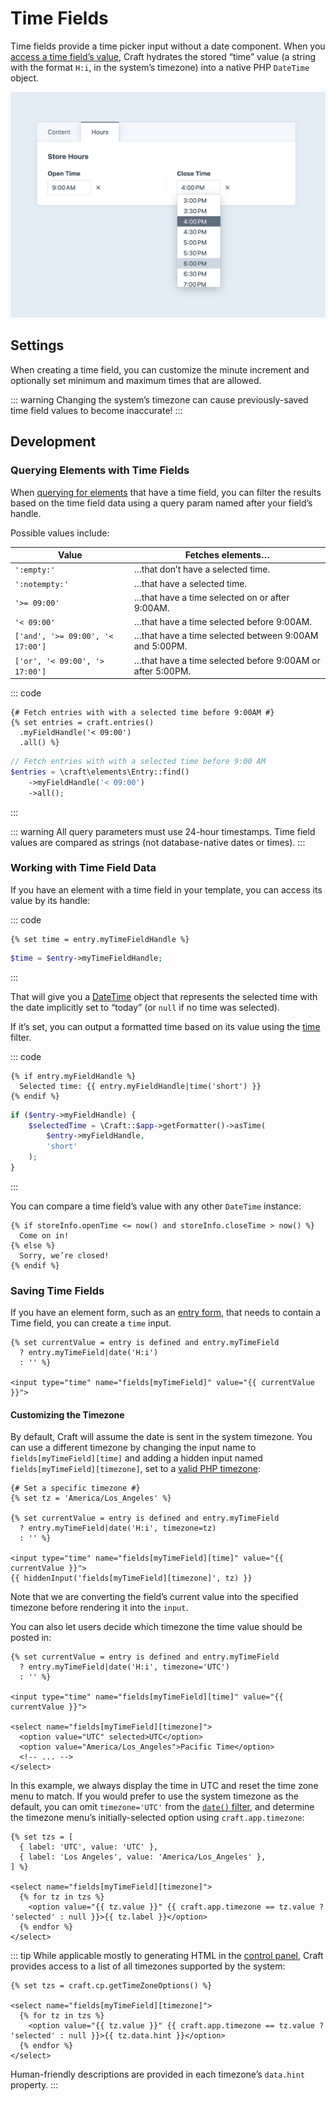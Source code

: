 # Time Fields

Time fields provide a time picker input without a date component. When you [access a time field’s value](#development), Craft hydrates the stored “time” value (a string with the format `H:i`, in the system’s timezone) into a native PHP `DateTime` object.

<!-- more -->

![Screenshot of two side-by-side time fields in the Craft control panel](../../images/fields-time-ui.png)

## Settings

When creating a time field, you can customize the minute increment and optionally set minimum and maximum times that are allowed.

::: warning
Changing the system’s timezone can cause previously-saved time field values to become inaccurate!
:::

## Development

### Querying Elements with Time Fields

When [querying for elements](../../development/element-queries.md) that have a time field, you can filter the results based on the time field data using a query param named after your field’s handle.

Possible values include:

| Value | Fetches elements…
| - | -
| `':empty:'` | …that don’t have a selected time.
| `':notempty:'` | …that have a selected time.
| `'>= 09:00'` | …that have a time selected on or after 9:00AM.
| `'< 09:00'` | …that have a time selected before 9:00AM.
| `['and', '>= 09:00', '< 17:00']` | …that have a time selected between 9:00AM and 5:00PM.
| `['or', '< 09:00', '> 17:00']` | …that have a time selected before 9:00AM or after 5:00PM.

::: code
```twig
{# Fetch entries with with a selected time before 9:00AM #}
{% set entries = craft.entries()
  .myFieldHandle('< 09:00')
  .all() %}
```
```php
// Fetch entries with with a selected time before 9:00 AM
$entries = \craft\elements\Entry::find()
    ->myFieldHandle('< 09:00')
    ->all();
```
:::

::: warning
All query parameters must use 24-hour timestamps. Time field values are compared as strings (not database-native dates or times).
:::

### Working with Time Field Data

If you have an element with a time field in your template, you can access its value by its handle:

::: code
```twig
{% set time = entry.myTimeFieldHandle %}
```
```php
$time = $entry->myTimeFieldHandle;
```
:::

That will give you a [DateTime](http://php.net/manual/en/class.datetime.php) object that represents the selected time with the date implicitly set to “today” (or `null` if no time was selected).

If it’s set, you can output a formatted time based on its value using the [time](../twig/filters.md#time) filter.

::: code
```twig
{% if entry.myFieldHandle %}
  Selected time: {{ entry.myFieldHandle|time('short') }}
{% endif %}
```
```php
if ($entry->myFieldHandle) {
    $selectedTime = \Craft::$app->getFormatter()->asTime(
        $entry->myFieldHandle, 
        'short'
    );
}
```
:::

You can compare a time field’s value with any other `DateTime` instance:

```twig
{% if storeInfo.openTime <= now() and storeInfo.closeTime > now() %}
  Come on in!
{% else %}
  Sorry, we’re closed!
{% endif %}
```

### Saving Time Fields

If you have an element form, such as an [entry form](kb:entry-form), that needs to contain a Time field, you can create a `time` input.

```twig
{% set currentValue = entry is defined and entry.myTimeField
  ? entry.myTimeField|date('H:i')
  : '' %}

<input type="time" name="fields[myTimeField]" value="{{ currentValue }}">
```

#### Customizing the Timezone

By default, Craft will assume the date is sent in the system timezone. You can use a different timezone by changing the input name to `fields[myTimeField][time]` and adding a hidden input named `fields[myTimeField][timezone]`, set to a [valid PHP timezone](http://php.net/manual/en/timezones.php):

```twig{5}
{# Set a specific timezone #}
{% set tz = 'America/Los_Angeles' %}

{% set currentValue = entry is defined and entry.myTimeField
  ? entry.myTimeField|date('H:i', timezone=tz)
  : '' %}

<input type="time" name="fields[myTimeField][time]" value="{{ currentValue }}">
{{ hiddenInput('fields[myTimeField][timezone]', tz) }}
```

Note that we are converting the field’s current value into the specified timezone before rendering it into the `input`.

You can also let users decide which timezone the time value should be posted in:

```twig
{% set currentValue = entry is defined and entry.myTimeField
  ? entry.myTimeField|date('H:i', timezone='UTC')
  : '' %}

<input type="time" name="fields[myTimeField][time]" value="{{ currentValue }}">

<select name="fields[myTimeField][timezone]">
  <option value="UTC" selected>UTC</option>
  <option value="America/Los_Angeles">Pacific Time</option>
  <!-- ... -->
</select>
```

In this example, we always display the time in UTC and reset the time zone menu to match. If you would prefer to use the system timezone as the default, you can omit `timezone='UTC'` from the [`date()` filter](../twig/filters.md#date), and determine the timezone menu’s initially-selected option using `craft.app.timezone`:

```twig
{% set tzs = [
  { label: 'UTC', value: 'UTC' },
  { label: 'Los Angeles', value: 'America/Los_Angeles' },
] %}

<select name="fields[myTimeField][timezone]">
  {% for tz in tzs %}
    <option value="{{ tz.value }}" {{ craft.app.timezone == tz.value ? 'selected' : null }}>{{ tz.label }}</option>
  {% endfor %}
</select>
```

::: tip
While applicable mostly to generating HTML in the [control panel](../../system/control-panel.md), Craft provides access to a list of all timezones supported by the system:

```twig
{% set tzs = craft.cp.getTimeZoneOptions() %}

<select name="fields[myTimeField][timezone]">
  {% for tz in tzs %}
    <option value="{{ tz.value }}" {{ craft.app.timezone == tz.value ? 'selected' : null }}>{{ tz.data.hint }}</option>
  {% endfor %}
</select>
```

Human-friendly descriptions are provided in each timezone’s `data.hint` property.
:::

